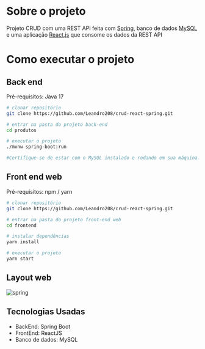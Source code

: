 # Sobre o projeto

Projeto CRUD com uma REST API feita com <a href="https://spring.io/projects/spring-boot">Spring</a>, banco de dados <a href="https://www.postgresql.org/">MySQL</a> e uma aplicação <a href="https://reactjs.org/">React.js</a> que consome os dados da REST API

# Como executar o projeto

## Back end
Pré-requisitos: Java 17

```bash
# clonar repositório
git clone https://github.com/Leandro208/crud-react-spring.git

# entrar na pasta do projeto back-end
cd produtos

# executar o projeto
./mvnw spring-boot:run

#Certifique-se de estar com o MySQL instalado e rodando em sua máquina.
```

## Front end web
Pré-requisitos: npm / yarn

```bash
# clonar repositório
git clone https://github.com/Leandro208/crud-react-spring.git

# entrar na pasta do projeto front-end web
cd frontend

# instalar dependências
yarn install

# executar o projeto
yarn start
```

## Layout web

![spring](https://user-images.githubusercontent.com/81039247/201084244-58a0d7b3-ff3a-4f26-a6bb-1c7036688303.gif)

## Tecnologias Usadas
- BackEnd: Spring Boot
- FrontEnd: ReactJS
- Banco de dados: MySQL


